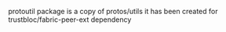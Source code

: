 protoutil package is a copy of protos/utils
it has been created for trustbloc/fabric-peer-ext dependency